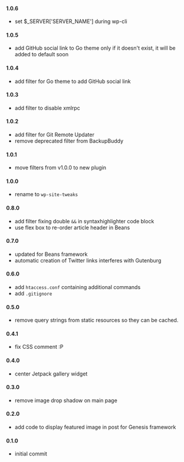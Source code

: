 #### 1.0.6
* set $_SERVER['SERVER_NAME'] during wp-cli

#### 1.0.5
* add GitHub social link to Go theme only if it doesn't exist, it will be added to default soon

#### 1.0.4
* add filter for Go theme to add GitHub social link

#### 1.0.3
* add filter to disable xmlrpc

#### 1.0.2
* add filter for Git Remote Updater
* remove deprecated filter from BackupBuddy

#### 1.0.1
* move filters from v1.0.0 to new plugin

#### 1.0.0
* rename to `wp-site-tweaks`

#### 0.8.0
* add filter fixing double `&&` in syntaxhighlighter code block
* use flex box to re-order article header in Beans

#### 0.7.0
* updated for Beans framework
* automatic creation of Twitter links interferes with Gutenburg

#### 0.6.0
* add `htaccess.conf` containing additional commands
* add `.gitignore`

#### 0.5.0
* remove query strings from static resources so they can be cached.

#### 0.4.1
* fix CSS comment :P

#### 0.4.0
* center Jetpack gallery widget

#### 0.3.0
* remove image drop shadow on main page

#### 0.2.0
* add code to display featured image in post for Genesis framework

#### 0.1.0
* initial commit
